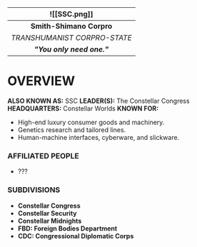 
| ![[SSC.png]] |
| :----------------------------------: |
|       **Smith-Shimano Corpro**       |
|     *TRANSHUMANIST CORPRO-STATE*     |
|      ***"You only need one."***      |
# **OVERVIEW**
**ALSO KNOWN AS:** SSC
**LEADER(S):** The Constellar Congress
**HEADQUARTERS:** Constellar Worlds
**KNOWN FOR:**
- High-end luxury consumer goods and machinery.
- Genetics research and tailored lines.
- Human-machine interfaces, cyberware, and slickware.

### **AFFILIATED PEOPLE**
- ???

### **SUBDIVISIONS**
- **Constellar Congress**
- **Constellar Security**
- **Constellar Midnights**
- **FBD: Foreign Bodies Department**
- **CDC: Congressional Diplomatic Corps**



